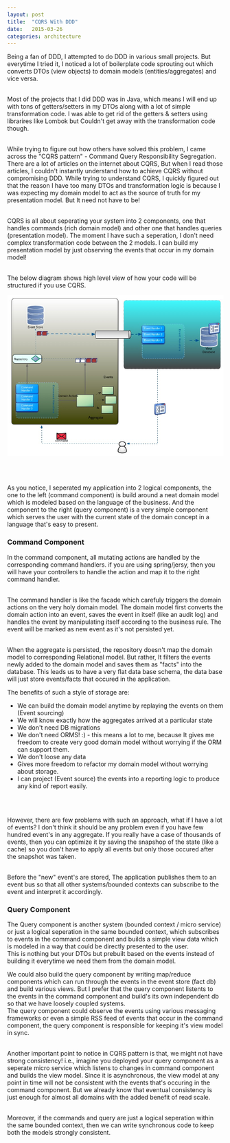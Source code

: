 ```yaml
---
layout: post
title:  "CQRS With DDD"
date:   2015-03-26
categories: architecture
---
```


Being a fan of DDD, I attempted to do DDD in various small projects. But everytime I tried it, I noticed a lot of boilerplate code sprouting out which converts DTOs (view objects) to domain models (entities/aggregates) and vice versa. <br/> <br/>

Most of the projects that I did DDD was in Java, which means I will end up with tons of getters/setters in my DTOs along with a lot of simple transformation code. I was able to get rid of the getters & setters using librarires like Lombok but Couldn't get away with the transformation code though. <br/><br/>

While trying to figure out how others have solved this problem, I came across the "CQRS pattern" - Command Query Responsibility Segregation. There are a lot of articles on the internet about CQRS, But when I read those articles, I couldn't instantly understand how to achieve CQRS without compromising DDD. While trying to understand CQRS, I quickly figured out that the reason I have too many DTOs and transformation logic is because I was expecting my domain model to act as the source of truth for my presentation model. But It need not have to be! <br/><br/>

CQRS is all about seperating your system into 2 components, one that handles commands (rich domain model) and other one that handles queries (presentation model). The moment I have such a seperation, I don't need complex transformation code between the 2 models. I can build my presentation model by just observing the events that occur in my domain model! <br/><br/>

The below diagram shows high level view of how your code will be structured if you use CQRS.

<img src="/img/cqrs.jpg">


<br/><br/>

As you notice, I seperated my application into 2 logical components, the one to the left (command component) is build around a neat domain model which is modeled based on the language of the business. And the component to the right (query component) is a very simple component which serves the user with the current state of the domain concept in a language that's easy to present.

<h3> Command Component </h3>

In the command component, all mutating actions are handled by the corresponding command handlers. if you are using spring/jersy, then you will have your controllers to handle the action and map it to the right command handler. <br/> <br/>

The command handler is like the facade which carefuly triggers the domain actions on the very holy domain model. The domain model first converts the domain action into an event, saves the event in itself (like an audit log) and handles the event by manipulating itself according to the business rule. The event will be  marked as new event as it's not persisted yet. <br/><br/>

When the aggregate is persisted, the repository doesn't map the domain model to corresponding Relational model. But rather, It filters the events newly added to the domain model and saves them as "facts" into the database. This leads us to have a very flat data base schema, the data base will just store events/facts that occured in the application. <br/>

The benefits of such a style of storage are:<br/>

<ul>
<li> We can build the domain model anytime by replaying the events on them (Event sourcing)
<li> We will know exactly how the aggregates arrived at a particular state
<li> We don't need DB migrations
<li> We don't need ORMS! :) - this means a lot to me, because It gives me freedom to create very good domain model without worrying if the ORM can support them.
<li> We don't loose any data
<li> Gives more freedom to refactor my domain model without worrying about storage.
<li> I can project (Event source) the events into a reporting logic to produce any kind of report easily.
</ul><br/><br/>


However, there are few problems with such an approach, what if I have a lot of events? I don't think it should be any problem even if you have few hundred event's in any aggregate. If you really have a case of thousands of events, then you can optimize it by saving the snapshop of the state (like a cache) so you don't have to apply all events but only those occured after the snapshot was taken. <br/><br/>


Before the "new" event's are stored, The application publishes them to an event bus so that all other systems/bounded contexts can subscribe to the event and interpret it accordingly. <br/>

<h3> Query Component </h3>

The Query component is another system (bounded context / micro service) or just a logical seperation in the same bounded context, which subscribes to events in the command component and builds a simple view data which is modeled in a way that could be directly presented to the user. <br/>
This is nothing but your DTOs but prebuilt based on the events instead of building it everytime we need them from the domain model.

We could also build the query component by writing map/reduce components which can run through the events in the event store (fact db) and build various views. But I prefer that the query component listents to the events in the command component and build's its own independent db so that we have loosely coupled systems. <br/>
The query component could observe the events using various messaging frameworks or even a simple RSS feed of events that occur in the command component, the query component is responsible for keeping it's view model in sync. <br/><br/>

Another important point to notice in CQRS pattern is that, we might not have strong consistency! i.e., imagine you deployed your query component as a seperate micro service which listens to changes in command component and builds the view model. Since it is asynchronous, the view model at any point in time will not be consistent with the events that's occuring in the command component. But we already know that eventual consistency is just enough for almost all domains with the added benefit of read scale. <br/><br/>

Moreover, if the commands and query are just a logical seperation within the same bounded context, then we can write synchronous code to keep both the models strongly consistent.












